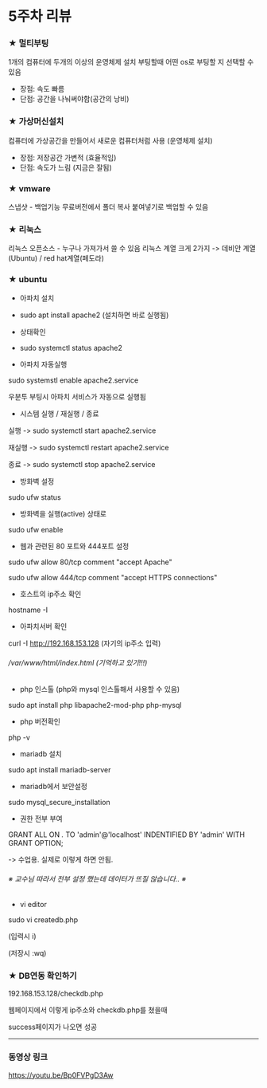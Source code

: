 # 5주차 리뷰


### ★ 멀티부팅

1개의 컴퓨터에 두개의 이상의 운영체제 설치
부팅할때 어떤 os로 부팅할 지 선택할 수 있음

  * 장점: 속도 빠름
  * 단점: 공간을 나눠써야함(공간의 낭비)


### ★ 가상머신설치 

컴퓨터에 가상공간을 만들어서 새로운 컴퓨터처럼 사용
(운영체제 설치)

 * 장점: 저장공간 가변적 (효율적임)
 * 단점: 속도가 느림 (지금은 잘됨)


### ★ vmware

스냅샷 - 백업기능
무료버전에서 폴더 복사 붙여넣기로 백업할 수 있음


### ★ 리눅스

리눅스 오픈소스 - 누구나 가져가서 쓸 수 있음
리눅스 계열 크게 2가지 -> 데비안 계열(Ubuntu) / red hat계열(페도라)


### ★ ubuntu

* 아파치 설치

 * sudo apt install apache2 (설치하면 바로 실행됨)


* 상태확인

 * sudo systemctl status apache2


* 아파치 자동실행

sudo systemstl enable apache2.service

우분투 부팅시 아파치 서비스가 자동으로 실행됨


* 시스템 실행 / 재실행 / 종료

실행 -> sudo systemctl start apache2.service

재실행 -> sudo systemctl restart apache2.service

종료 -> sudo systemctl stop apache2.service


* 방화벽 설정

sudo ufw status

* 방화벽을 실행(active) 상태로

sudo ufw enable


* 웹과 관련된 80 포트와 444포트 설정

sudo ufw allow 80/tcp comment "accept Apache"

sudo ufw allow 444/tcp comment "accept HTTPS connections"



* 호스트의 ip주소 확인

hostname -I


* 아파치서버 확인

curl -I http://192.168.153.128 (자기의 ip주소 입력)


###### /var/www/html/index.html (기억하고 있기!!!)


* php 인스톨 (php와 mysql 인스톨해서 사용할 수 있음)

sudo apt install php libapache2-mod-php php-mysql


* php 버전확인

php -v


* mariadb 설치

sudo apt install mariadb-server


* mariadb에서 보안설정

sudo mysql_secure_installation


* 권한 전부 부여 

GRANT ALL ON *.* TO 'admin'@'localhost' INDENTIFIED BY 'admin' WITH GRANT OPTION; 

-> 수업용. 실제로 이렇게 하면 안됨.



###### ※ 교수님 따라서 전부 설정 했는데 데이터가 뜨질 않습니다.. ※


* vi editor

sudo vi createdb.php

(입력시 i)

(저장시 :wq)


### ★ DB연동 확인하기

192.168.153.128/checkdb.php

웹페이지에서 이렇게 ip주소와 checkdb.php를 쳤을때 

success페이지가 나오면 성공


<hr/>

### 동영상 링크
<https://youtu.be/Bp0FVPgD3Aw>
